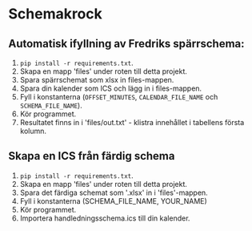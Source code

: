 # Schemakrock
## Automatisk ifyllning av Fredriks spärrschema:
1. `pip install -r requirements.txt`.
2. Skapa en mapp 'files' under roten till detta projekt.
3. Spara spärrschemat som xlsx in files-mappen.
4. Spara din kalender som ICS och lägg in i files-mappen.
5. Fyll i konstanterna (`OFFSET_MINUTES`, `CALENDAR_FILE_NAME` och `SCHEMA_FILE_NAME`).
6. Kör programmet.
7. Resultatet finns in i 'files/out.txt' - klistra innehållet i tabellens första kolumn.

## Skapa en ICS från färdig schema
1. `pip install -r requirements.txt`.
2. Skapa en mapp 'files' under roten till detta projekt.
3. Spara det färdiga schemat som '.xlsx' in i 'files'-mappen.
4. Fyll i konstanterna (SCHEMA_FILE_NAME, YOUR_NAME)
5. Kör programmet.
6. Importera handledningsschema.ics till din kalender.
